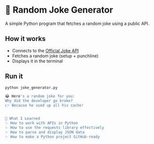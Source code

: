 # 🤣 Random Joke Generator

A simple Python program that fetches a random joke using a public API.

## How it works
- Connects to the [Official Joke API](https://official-joke-api.appspot.com/)
- Fetches a random joke (setup + punchline)
- Displays it in the terminal

## Run it
```bash
python joke_generator.py

😂 Here's a random joke for you:
Why did the developer go broke?
👉 Because he used up all his cache!


🧠 What I Learned
✨ How to work with APIs in Python
✨ How to use the requests library effectively
✨ How to parse and display JSON data
✨ How to make a Python project GitHub-ready

